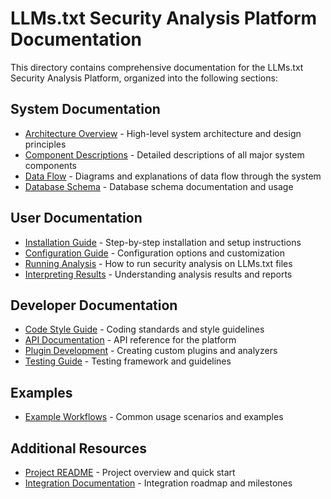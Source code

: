 # LLMs.txt Security Analysis Platform Documentation

This directory contains comprehensive documentation for the LLMs.txt Security Analysis Platform, organized into the following sections:

## System Documentation

* [Architecture Overview](system/architecture.md) - High-level system architecture and design principles
* [Component Descriptions](system/components.md) - Detailed descriptions of all major system components
* [Data Flow](system/data_flow.md) - Diagrams and explanations of data flow through the system
* [Database Schema](system/database_schema.md) - Database schema documentation and usage

## User Documentation

* [Installation Guide](user/installation.md) - Step-by-step installation and setup instructions
* [Configuration Guide](user/configuration.md) - Configuration options and customization
* [Running Analysis](user/running_analysis.md) - How to run security analysis on LLMs.txt files
* [Interpreting Results](user/interpreting_results.md) - Understanding analysis results and reports

## Developer Documentation

* [Code Style Guide](developer/code_style.md) - Coding standards and style guidelines
* [API Documentation](developer/api.md) - API reference for the platform
* [Plugin Development](developer/plugin_development.md) - Creating custom plugins and analyzers
* [Testing Guide](developer/testing.md) - Testing framework and guidelines

## Examples

* [Example Workflows](examples/workflows.md) - Common usage scenarios and examples

## Additional Resources

* [Project README](../README.md) - Project overview and quick start
* [Integration Documentation](integration.md) - Integration roadmap and milestones